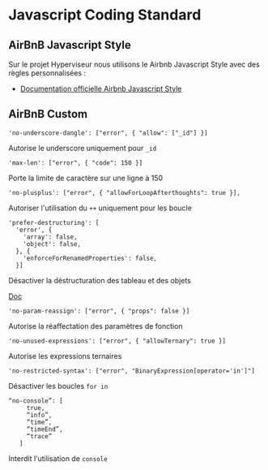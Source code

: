 # Javascript Coding Standard

## AirBnB Javascript Style

Sur le projet Hyperviseur nous utilisons le Airbnb Javascript Style avec des règles personnalisées :
 - [Documentation officielle Airbnb Javascript Style](https://bitbucket.org/sxdva/lot5-hyperviseur/src/master/DevelopperToolKit/01-CODING_STANDARD/AirbnbJavaScriptStyleGuide.md)

## AirBnB Custom

```
'no-underscore-dangle': ["error", { "allow": ["_id"] }]
```

Autorise le underscore uniquement pour `_id`

```
'max-len': ["error", { "code": 150 }]
```

Porte la limite de caractère sur une ligne à 150

```
'no-plusplus': ["error", { "allowForLoopAfterthoughts": true }],
```
Autoriser l'utilisation du `++` uniquement pour les boucle

```
'prefer-destructuring': [
  'error', {
    'array': false,
    'object': false,
  }, {
    'enforceForRenamedProperties': false,
  }]
```

Désactiver la déstructuration des tableau et des objets

[Doc](https://eslint.org/docs/rules/prefer-destructuring)

```
'no-param-reassign': ["error", { "props": false }]
```

Autorise la réaffectation des paramètres de fonction


```
'no-unused-expressions': ["error", { "allowTernary": true }]
```

Autorise les expressions ternaires 

```
'no-restricted-syntax': ["error", "BinaryExpression[operator='in']"]
```

Désactiver les boucles `for in`

```
“no-console”: [
     true,
     “info”,
     “time”,
     “timeEnd”,
     “trace”
   ]
```

Interdit l'utilisation de `console`